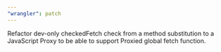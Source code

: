 ```yaml
---
"wrangler": patch
---
```


Refactor dev-only checkedFetch check from a method substitution to a JavaScript Proxy to be able to support Proxied global fetch function.
